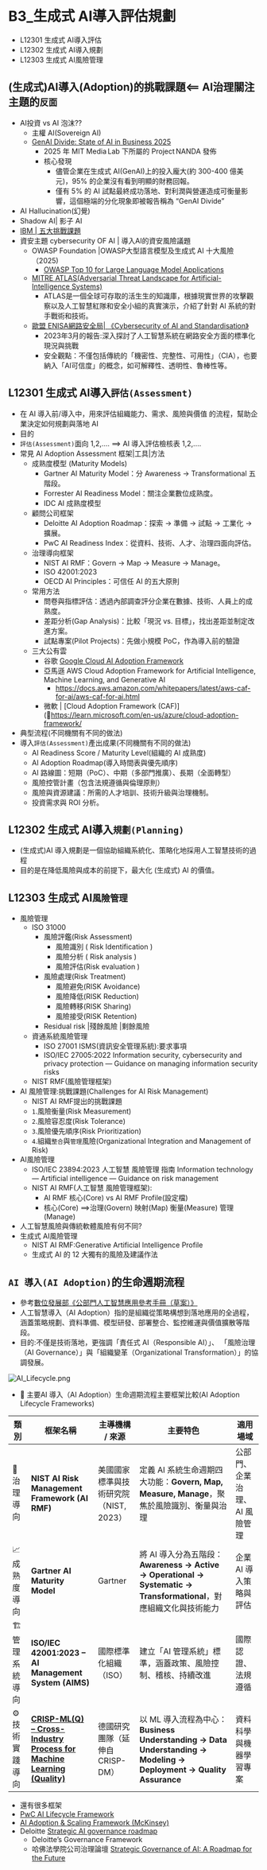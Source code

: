# B3_生成式 AI導入評估規劃
- L12301 生成式 AI導入評估
- L12302 生成式 AI導入規劃
- L12303 生成式 AI風險管理

## (生成式)AI導入(Adoption)的挑戰課題<== AI治理關注主題的`反面`
- AI投資 vs  AI 泡沫??
  - 主權 AI(Sovereign AI)
  - [GenAI Divide: State of AI in Business 2025](https://mlq.ai/media/quarterly_decks/v0.1_State_of_AI_in_Business_2025_Report.pdf)
    - 2025 年 MIT Media Lab 下所屬的 Project NANDA 發佈
    - 核心發現
      - 儘管企業在生成式 AI(GenAI)上的投入龐大(約 300-400 億美元)，95% 的企業沒有看到明顯的財務回報。
      - 僅有 5% 的 AI 試點最終成功落地、對利潤與營運造成可衡量影響，這個極端的分化現象即被報告稱為 “GenAI Divide”
- AI Hallucination(幻覺)
- Shadow AI| 影子 AI
- [IBM | 五大挑戰課題](https://www.ibm.com/think/insights/ai-adoption-challenges)
- 資安主題 cybersecurity OF AI | 導入AI的資安風險議題
  - OWASP Foundation |OWASP大型語言模型及生成式 AI 十大風險（2025)
    - [OWASP Top 10 for Large Language Model Applications](https://owasp.org/www-project-top-10-for-large-language-model-applications/)
  - [MITRE ATLAS(Adversarial Threat Landscape for Artificial-Intelligence Systems)](https://atlas.mitre.org/)
    - ATLAS是一個全球可存取的活生生的知識庫，根據現實世界的攻擊觀察以及人工智慧紅隊和安全小組的真實演示，介紹了針對 Al 系統的對手戰術和技術。 
  - [歐盟 ENISA網路安全局| 《Cybersecurity of AI and Standardisation》]()
    - 2023年3月的報告:深入探討了人工智慧系統在網路安全方面的標準化現況與挑戰
    - 安全觀點：不僅包括傳統的「機密性、完整性、可用性」（CIA），也要納入「AI可信度」的概念，如可解釋性、透明性、魯棒性等。

## L12301 生成式 AI導入`評估(Assessment)`
- 在 AI 導入前/導入中，用來評估組織能力、需求、風險與價值 的流程，幫助企業決定如何規劃與落地 AI
- 目的
- `評估(Assessment)`面向 1,2,.... ==> AI 導入評估檢核表 1,2,....
- 常見 AI Adoption Assessment 框架|工具|方法
  - 成熟度模型 (Maturity Models)
    - Gartner AI Maturity Model：分 Awareness → Transformational 五階段。
    - Forrester AI Readiness Model：關注企業數位成熟度。
    - IDC AI 成熟度模型
  - 顧問公司框架
    - Deloitte AI Adoption Roadmap：探索 → 準備 → 試點 → 工業化 → 擴展。
    - PwC AI Readiness Index：從資料、技術、人才、治理四面向評估。
  - 治理導向框架
    - NIST AI RMF：Govern → Map → Measure → Manage。
    - ISO 42001:2023
    - OECD AI Principles：可信任 AI 的五大原則
  - 常用方法
    - 問卷與指標評估：透過內部調查評分企業在數據、技術、人員上的成熟度。
    - 差距分析(Gap Analysis)：比較「現況 vs. 目標」，找出差距並制定改進方案。
    - 試點專案(Pilot Projects)：先做小規模 PoC，作為導入前的驗證
  - 三大公有雲
    - 谷歌 [Google Cloud AI Adoption Framework](https://cloud.google.com/resources/cloud-ai-adoption-framework-whitepaper?hl=zh-TW)
    - 亞馬遜 AWS Cloud Adoption Framework for Artificial Intelligence, Machine Learning, and Generative AI
      - https://docs.aws.amazon.com/whitepapers/latest/aws-caf-for-ai/aws-caf-for-ai.html 
    - 微軟 | [Cloud Adoption Framework (CAF)](https://learn.microsoft.com/en-us/azure/cloud-adoption-framework/
- 典型流程(不同機關有不同的做法)
- 導入`評估(Assessment)`產出成果(不同機關有不同的做法)
  - AI Readiness Score / Maturity Level(組織的 AI 成熟度)
  - AI Adoption Roadmap(導入時間表與優先順序)
  - AI 路線圖：短期（PoC）、中期（多部門推廣）、長期（全面轉型）
  - 風險控管計畫（包含法規遵循與倫理原則）
  - 風險與資源建議：所需的人才培訓、技術升級與治理機制。
  - 投資需求與 ROI 分析。
## L12302 生成式 AI導入`規劃(Planning)`
- (生成式)AI 導入規劃是一個協助組織系統化、策略化地採用人工智慧技術的過程
- 目的是在降低風險與成本的前提下，最大化 (生成式) AI 的價值。

## L12303 生成式 AI`風險管理`
- 風險管理
  - ISO 31000
    - 風險評鑑(Risk Assessment)
      - 風險識別 ( Risk Identification )
      - 風險分析 ( Risk analysis )
      - 風險評估(Risk evaluation )
    - 風險處理(Risk Treatment)
      -  風險避免(RISK Avoidance)
      -  風險降低(RISK Reduction)
      -  風險轉移(RISK Sharing)
      -  風險接受(RISK Retention)
    - Residual risk |殘餘風險 |剩餘風險
  - 資通系統風險管理
    - ISO 27001 ISMS(資訊安全管理系統):要求事項
    - ISO/IEC 27005:2022 Information security, cybersecurity and privacy protection — Guidance on managing information security risks
  - NIST RMF(風險管理框架)
- AI 風險管理:挑戰課題(Challenges for AI Risk Management)
  - NIST AI RMF提出的挑戰課題
  - `1`.風險衡量(Risk Measurement)
  - `2`.風險容忍度(Risk Tolerance)
  - `3`.風險優先順序(Risk Prioritization)
  - `4`.組織`整合`與`管理`風險(Organizational Integration and Management of Risk)
- AI風險管理
  - ISO/IEC 23894:2023 人工智慧 風險管理 指南 Information technology — Artificial intelligence — Guidance on risk management
  - NIST AI RMF(人工智慧 風險管理框架):
    - AI RMF 核心(Core) vs AI RMF Profile(設定檔)
    - 核心(Core) ==>治理(Govern) 映射(Map) 衡量(Measure) 管理(Manage)
- 人工智慧風險與傳統軟體風險有何不同?
- 生成式 AI風險管理
  - NIST AI RMF:Generative Artificial Intelligence Profile
  - 生成式 AI 的 12 大獨有的風險及建議作法

## `AI 導入(AI Adoption)`的生命週期流程
- 參考[數位發展部《公部門人工智慧應用參考手冊（草案）》](https://moda.gov.tw/digital-affairs/digital-service/guide/15002)
- 人工智慧導入（AI Adoption）指的是組織從策略構想到落地應用的全過程，  涵蓋策略規劃、資料準備、模型研發、部署整合、監控維運與價值擴散等階段。
- 目的:不僅是技術落地，更強調「責任式 AI（Responsible AI）」、  「風險治理（AI Governance）」與「組織變革（Organizational Transformation）」的協調發展。

![AI_Lifecycle.png](AI_Lifecycle.png)

- 🤖 主要AI 導入（AI Adoption）生命週期流程主要框架比較(AI Adoption Lifecycle Frameworks)

| 類別 | 框架名稱 | 主導機構 / 來源 | 主要特色 | 適用場域 |
|------|------------|------------------|-----------|------------|
| 🧭 治理導向 | **NIST AI Risk Management Framework (AI RMF)** | 美國國家標準與技術研究院（NIST, 2023） | 定義 AI 系統生命週期四大功能：**Govern, Map, Measure, Manage**，聚焦於風險識別、衡量與治理 | 公部門、企業治理、AI 風險管理 |
| 📈 成熟度導向 | **Gartner AI Maturity Model** | Gartner | 將 AI 導入分為五階段：**Awareness → Active → Operational → Systematic → Transformational**，對應組織文化與技術能力 | 企業 AI 導入策略與評估 |
| 🏗️ 管理系統導向 | **ISO/IEC 42001:2023 – AI Management System (AIMS)** | 國際標準化組織（ISO） | 建立「AI 管理系統」標準，涵蓋政策、風險控制、稽核、持續改進 | 國際認證、法規遵循 |
| ⚙️ 技術實踐導向 | **[CRISP-ML(Q) – Cross-Industry Process for Machine Learning (Quality)](https://ml-ops.org/content/crisp-ml)** | 德國研究團隊（延伸自 CRISP-DM） | 以 ML 導入流程為中心：**Business Understanding → Data Understanding → Modeling → Deployment → Quality Assurance** | 資料科學與機器學習專案 |

- 還有很多框架
- [PwC AI Lifecycle Framework](https://www.mckinsey.com/capabilities/mckinsey-digital/our-insights/a-data-leaders-operating-guide-to-scaling-gen-ai)
- [AI Adoption & Scaling Framework (McKinsey)](https://www.mckinsey.com/capabilities/mckinsey-digital/our-insights/a-data-leaders-operating-guide-to-scaling-gen-ai)
- Deloitte [Strategic AI governance roadmap](https://www.deloitte.com/us/en/programs/center-for-board-effectiveness/articles/board-of-directors-governance-framework-artificial-intelligence.html)
  - Deloitte’s Governance Framework
  - 哈佛法學院公司治理論壇 [Strategic Governance of AI: A Roadmap for the Future](https://corpgov.law.harvard.edu/2025/04/24/strategic-governance-of-ai-a-roadmap-for-the-future/)
